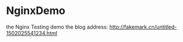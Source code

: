 # NginxDemo
the Nginx Testing demo
the blog address: http://fakemark.cn/untitled-1502025541234.html
